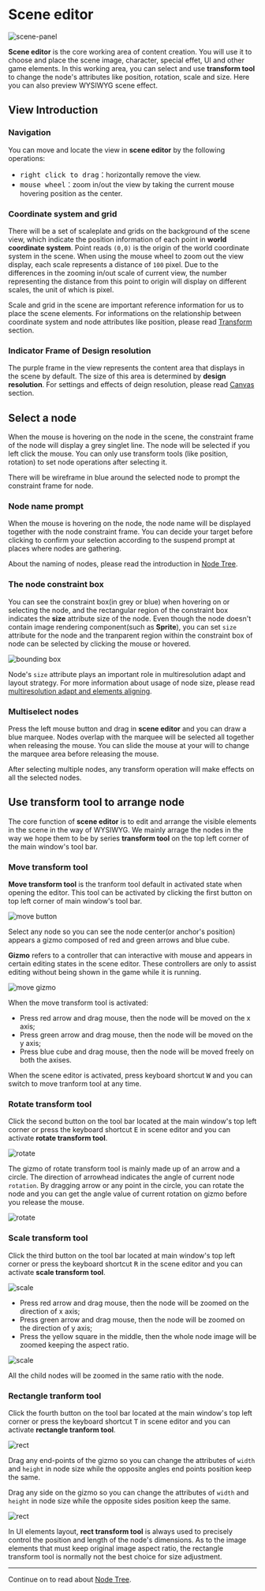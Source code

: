 # Scene editor

![scene-panel](../index/scene.png)

**Scene editor** is the core working area of content creation. You will use it to choose and place the scene image, character, special effet, UI and other game elements. In this working area, you can select and use **transform tool** to change the node's attributes like position, rotation, scale and size. Here you can also preview WYSIWYG scene effect.

## View Introduction

### Navigation

You can move and locate the view in **scene editor** by the following operations:

- <kbd>right click to drag</kbd>：horizontally remove the view.
- <kbd>mouse wheel</kbd>：zoom in/out the view by taking the current mouse hovering position as the center.

### Coordinate system and grid

There will be a set of scaleplate and grids on the background of the scene view, which indicate the position information of each point in **world coordinate system**. Point reads `(0,0)` is the origin of the world coordinate system in the scene. When using the mouse wheel to zoom out the view display, each scale represents a distance of `100` pixel. Due to the differences in the zooming in/out scale of current view, the number representing the distance from this point to origin will display on different scales, the unit of which is pixel.

Scale and grid in the scene are important reference information for us to place the scene elements. For informations on the relationship between coordinate system and node attributes like position, please read [Transform](../../../content-workflow/transform.md) section.

### Indicator Frame of Design resolution

The purple frame in the view represents the content area that displays in the scene by default. The size of this area is determined by **design resolution**. For settings and effects of deign resolution, please read [Canvas](../../../components/canvas.md) section.

## Select a node

When the mouse is hovering on the node in the scene, the constraint frame of the node will display a grey singlet line. The node will be selected if you left click the mouse. You can only use transform tools (like position, rotation) to set node operations after selecting it.

There will be wireframe in blue around the selected node to prompt the constraint frame for node.

### Node name prompt

When the mouse is hovering on the node, the node name will be displayed together with the node constraint frame. You can decide your target before clicking to confirm your selection according to the suspend prompt at places where nodes are gathering.

About the naming of nodes, please read the introduction in [Node Tree](node-tree.md).

### The node constraint box

You can see the constraint box(in grey or blue) when hovering on or selecting the node, and the rectangular region of the constraint box indicates the **size** attribute size of the node. Even though the node doesn't contain image rendering component(such as **Sprite**), you can set `size` attribute for the node and the tranparent region within the constraint box of node can be selected by clicking the mouse or hovered.

![bounding box](scene/boundingbox.png)

Node's `size` attribute plays an important role in multiresolution adapt and layout strategy. For more information about usage of node size, please read [multiresolution adapt and elements aligning](../../../ui/multi-resolution.md).

### Multiselect nodes

Press the left mouse button and drag in **scene editor** and you can draw a blue marquee. Nodes overlap with the marquee will be selected all together when releasing the mouse. You can slide the mouse at your will to change the marquee area before releasing the mouse.

After selecting multiple nodes, any transform operation will make effects on all the selected nodes.


## Use transform tool to arrange node

The core function of **scene editor** is to edit and arrange the visible elements in the scene in the way of WYSIWYG. We mainly arrage the nodes in the way we hope them to be by series **transform tool** on the top left corner of the main window's tool bar.

### Move transform tool

**Move transform tool** is the tranform tool default in activated state when opening the editor. This tool can be activated by clicking the first button on top left corner of main window's tool bar.

![move button](scene/move_button.png)

Select any node so you can see the node center(or anchor's position) appears a gizmo composed of red and green arrows and blue cube.

**Gizmo** refers to a controller that can interactive with mouse and appears in certain editing states in the scene editor. These controllers are only to assist editing without being shown in the game while it is running.

![move gizmo](scene/move_gizmo.png)

When the move transform tool is activated:

- Press red arrow and drag mouse, then the node will be moved on the x axis;
- Press green arrow and drag mouse, then the node will be moved on the y axis;
- Press blue cube and drag mouse, then the node will be moved freely on both the axises.

When the scene editor is activated, press keyboard shortcut <kbd>W</kbd> and you can switch to move tranform tool at any time.

### Rotate transform tool

Click the second button on the tool bar located at the main window's top left corner or press the keyboard shortcut <kbd>E</kbd> in scene editor and you can activate **rotate transform tool**.

![rotate](scene/rotate_button.png)

The gizmo of rotate transform tool is mainly made up of an arrow and a circle. The direction of arrowhead indicates the angle of current node `rotation`. By dragging arrow or any point in the circle, you can rotate the node and you can get the angle value of current rotation on gizmo before you release the mouse.

![rotate](scene/rotate_gizmo.png)

### Scale transform tool

Click the third button on the tool bar located at main window's top left corner or press the keyboard shortcut <kbd>R</kbd> in the scene editor and you can activate **scale transform tool**.

![scale](scene/scale_button.png)

- Press red arrow and drag mouse, then the node will be zoomed on the direction of x axis;
- Press green arrow and drag mouse, then the node will be zoomed on the direction of y axis;
- Press the yellow square in the middle, then the whole node image will be zoomed keeping the aspect ratio.

![scale](scene/scale_gizmo.png)

All the child nodes will be zoomed in the same ratio with the node.

### Rectangle tranform tool

Click the fourth button on the tool bar located at the main window's top left corner or press the keyboard shortcut <kbd>T</kbd> in scene editor and you can activate **rectangle tranform tool**.

![rect](scene/rect_button.png)

Drag any end-points of the gizmo so you can change the attributes of `width` and `height` in node size while the opposite angles end points position keep the same.

Drag any side on the gizmo so you can change the attributes of `width` and `height` in node size while the opposite sides position keep the same.

![rect](scene/rect_gizmo.png)

In UI elements layout, **rect transform tool** is always used to precisely control the position and length of the node's dimensions. As to the image elements that must keep original image aspect ratio, the rectangle transform tool is normally not the best choice for size adjustment.

---

Continue on to read about [Node Tree](node-tree.md).
